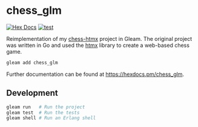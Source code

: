 # chess_glm

[![Hex Docs](https://img.shields.io/badge/hex-docs-ffaff3)](https://qinbeans.github.io/chess-glm/)
[![test](https://github.com/Qinbeans/chess-glm/actions/workflows/test.yml/badge.svg)](https://github.com/Qinbeans/chess-glm/actions/workflows/test.yml)

Reimplementation of my [chess-htmx](https://github.com/Qinbeans/chess-htmx) project in Gleam. The original project was written in Go and used the [htmx](https://htmx.org/) library to create a web-based chess game.

```sh
gleam add chess_glm
```

Further documentation can be found at <https://hexdocs.pm/chess_glm>.

## Development

```sh
gleam run   # Run the project
gleam test  # Run the tests
gleam shell # Run an Erlang shell
```
